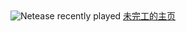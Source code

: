 <div align="center">
  <img src="https://netease-recent-profile.vercel.app/?id=1383764450&theme=card&themeColor=4566D4&size=300" alt="Netease recently played" title="Netease recently played">
  <a href="https://alyzzh.github.io/site/">未完工的主页</a>
</div>
